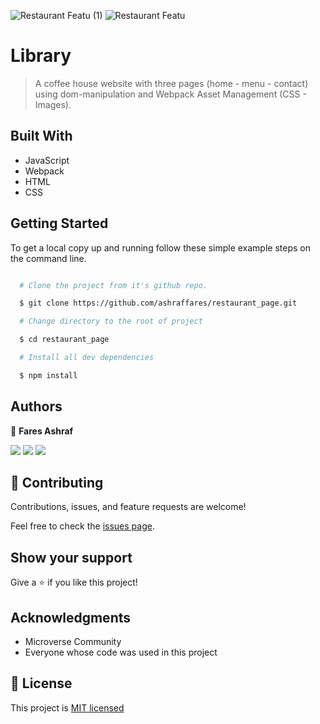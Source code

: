 ![Restaurant Featu (1)](https://user-images.githubusercontent.com/37639594/120309678-cd1d3c80-c2d5-11eb-9586-0d69827925a8.png)
![Restaurant Featu](https://user-images.githubusercontent.com/37639594/120309679-ce4e6980-c2d5-11eb-986a-e63b5f73a271.png)
# Library

>A coffee house website with three pages (home - menu - contact) using dom-manipulation and Webpack Asset Management (CSS - Images).


## Built With

- JavaScript
- Webpack
- HTML
- CSS

## Getting Started

To get a local copy up and running follow these simple example steps on the command line.

```bash

  # Clone the project from it's github repo.

  $ git clone https://github.com/ashraffares/restaurant_page.git

  # Change directory to the root of project

  $ cd restaurant_page

  # Install all dev dependencies

  $ npm install


```

## Authors

👤 **Fares Ashraf**

[![](https://img.shields.io/badge/GitHub-100000?style=for-the-badge&logo=github&logoColor=white)](https://github.com/ashraffares) [![](https://img.shields.io/badge/Twitter-1DA1F2?style=for-the-badge&logo=twitter&logoColor=white)](https://twitter.com/Fares09301164) [![](https://img.shields.io/badge/LinkedIn-0077B5?style=for-the-badge&logo=linkedin&logoColor=white)](https://www.linkedin.com/in/faresashraf/)

## 🤝 Contributing

Contributions, issues, and feature requests are welcome!

Feel free to check the [issues page](https://github.com/ashraffares/restaurant_page/issues).

## Show your support

Give a ⭐️ if you like this project!

## Acknowledgments

- Microverse Community
- Everyone whose code was used in this project

## 📝 License

This project is [MIT licensed](./LICENSE)

